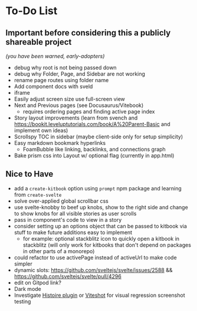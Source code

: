 # To-Do List

## Important before considering this a publicly shareable project
*(you have been warned, early-adopters)*

- debug why root is not being passed down
- debug why Folder, Page, and Sidebar are not working
- rename page routes using folder name
- Add component docs with sveld
- iframe
- Easily adjust screen size use full-screen view
- Next and Previous pages (see Docusaurus/Vitebook)
  - requires ordering pages and finding active page index
- Story layout improvements (learn from svench and https://bookit.leveluptutorials.com/book/A%20Parent-Basic and implement own ideas)
- Scrollspy TOC in sidebar (maybe client-side only for setup simplicity)
- Easy markdown bookmark hyperlinks
  - FoamBubble like linking, backlinks, and connections graph
- Bake prism css into Layout w/ optional flag (currently in app.html)

## Nice to Have
- add a `create-kitbook` option using `prompt` npm package and learning from `create-svelte`
- solve over-applied global scrollbar css
- use svelte-knobby to beef up knobs, show to the right side and change to show knobs for all visible stories as user scrolls
- pass in component's code to view in a story
- consider setting up an options object that can be passed to kitbook via stuff to make future additions easy to implement
  - for example: optional stackblitz icon to quickly open a kitbook in stackblitz (will only work for kitbooks that don't depend on packages in other parts of a monorepo) 
- could refactor to use activePage instead of activeUrl to make code simpler
- dynamic slots: https://github.com/sveltejs/svelte/issues/2588 && https://github.com/sveltejs/svelte/pull/4296
- edit on Gitpod link?
- Dark mode
- Investigate [Histoire plugin](https://github.com/histoire-dev/histoire/tree/main/packages/histoire-plugin-screenshot) or [Viteshot](https://viteshot.com/) for visual regression screenshot testing
